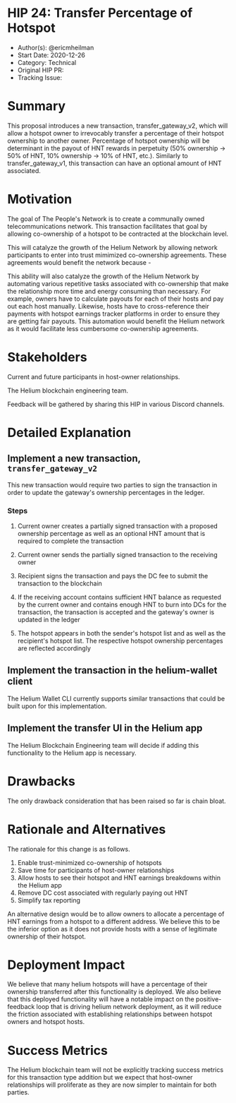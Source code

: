 # HIP 24: Transfer Percentage of Hotspot

- Author(s): @ericmheilman
- Start Date: 2020-12-26
- Category: Technical
- Original HIP PR: <!-- leave this empty; maintainer will fill in ID of this pull request -->
- Tracking Issue: <!-- leave this empty; maintainer will create a discussion issue -->

# Summary
[summary]: #summary

This proposal introduces a new transaction, transfer_gateway_v2, which will
allow a hotspot owner to irrevocably transfer a percentage of their hotspot 
ownership to another owner. Percentage of hotspot ownership will be determinant in the payout of
HNT rewards in perpetuity (50% ownership -> 50% of HNT, 10% ownership -> 10% of HNT, etc.).
Similarly to transfer_gateway_v1, this transaction can have an optional amount of HNT associated.

# Motivation
[motivation]: #motivation

The goal of The People's Network is to create a communally owned 
telecommunications network. This transaction facilitates that goal 
by allowing co-ownership of a hotspot to be contracted at the blockchain level. 

This will catalyze the growth of the Helium Network by allowing network 
participants to enter into trust mimimized co-ownership agreements. These agreements
would benefit the network because -

This ability will also catalyze the growth of the Helium Network by automating 
various repetitive tasks associated with co-ownership that make the relationship 
more time and energy consuming than necessary. For example, owners have to calculate 
payouts for each of their hosts and pay out each host manually. Likewise, hosts 
have to cross-reference their payments with hotspot earnings tracker platforms 
in order to ensure they are getting fair payouts. This automation would benefit 
the Helium network as it would facilitate less cumbersome co-ownership agreements.


# Stakeholders
[stakeholders]: #stakeholders

Current and future participants in host-owner relationships.

The Helium blockchain engineering team.

Feedback will be gathered by sharing this HIP in various Discord channels.


# Detailed Explanation
[detailed-explanation]: #detailed-explanation

## Implement a new transaction, `transfer_gateway_v2`

This new transaction would require two parties to sign the transaction in order to
update the gateway's ownership percentages in the ledger.

### Steps

1. Current owner creates a partially signed transaction with a proposed ownership
percentage as well as an optional HNT amount that is required to complete the transaction

2. Current owner sends the partially signed transaction to the receiving owner

3. Recipient signs the transaction and pays the DC fee to submit the transaction to the blockchain

4. If the receiving account contains sufficient HNT balance as requested by the current
owner and contains enough HNT to burn into DCs for the transaction, the transaction
is accepted and the gateway's owner is updated in the ledger

5. The hotspot appears in both the sender's hotspot list and as well as the recipient's
hotspot list. The respective hotspot ownership percentages are reflected accordingly

## Implement the transaction in the helium-wallet client

The Helium Wallet CLI currently supports similar transactions that could be built upon for this implementation.

## Implement the transfer UI in the Helium app

The Helium Blockchain Engineering team will decide if adding this functionality to the Helium app is necessary.




# Drawbacks
[drawbacks]: #drawbacks

The only drawback consideration that has been raised so far is chain bloat.

# Rationale and Alternatives
[alternatives]: #rationale-and-alternatives


The rationale for this change is as follows.

1. Enable trust-minimized co-ownership of hotspots
2. Save time for participants of host-owner relationships
3. Allow hosts to see their hotspot and HNT earnings breakdowns within the Helium app
4. Remove DC cost associated with regularly paying out HNT
5. Simplify tax reporting

An alternative design would be to allow owners to allocate a percentage of HNT earnings from a
hotspot to a different address. We believe this to be the inferior option as it does not
provide hosts with a sense of legitimate ownership of their hotspot.


# Deployment Impact
[deployment-impact]: #deployment-impact

We believe that many helium hotspots will have a percentage of their ownership
transferred after this functionality is deployed. We also believe that this deployed
functionality will have a notable impact on the positive-feedback loop that is driving
helium network deployment, as it will reduce the friction associated with establishing
relationships between hotspot owners and hotspot hosts.



# Success Metrics
[success-metrics]: #success-metrics

The Helium blockchain team will not be explicitly tracking success metrics for this
transaction type addition but we expect that host-owner relationships will proliferate
as they are now simpler to maintain for both parties.
